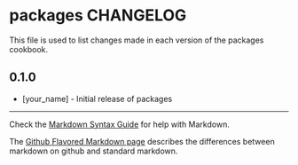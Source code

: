 packages CHANGELOG
==================

This file is used to list changes made in each version of the packages cookbook.

0.1.0
-----
- [your_name] - Initial release of packages

- - -
Check the [Markdown Syntax Guide](http://daringfireball.net/projects/markdown/syntax) for help with Markdown.

The [Github Flavored Markdown page](http://github.github.com/github-flavored-markdown/) describes the differences between markdown on github and standard markdown.
